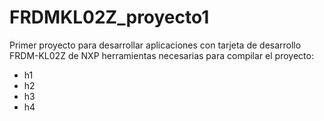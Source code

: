 # FRDMKL02Z_proyecto1
Primer proyecto para desarrollar aplicaciones con tarjeta de desarrollo FRDM-KL02Z de NXP
herramientas necesarias para compilar el proyecto:
- h1
- h2
- h3
- h4